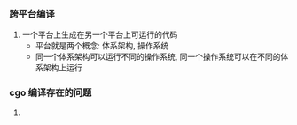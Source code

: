 ### 跨平台编译
1. 一个平台上生成在另一个平台上可运行的代码
    - 平台就是两个概念: 体系架构, 操作系统
    - 同一个体系架构可以运行不同的操作系统, 同一个操作系统可以在不同的体系架构上运行
### cgo 编译存在的问题
1.  